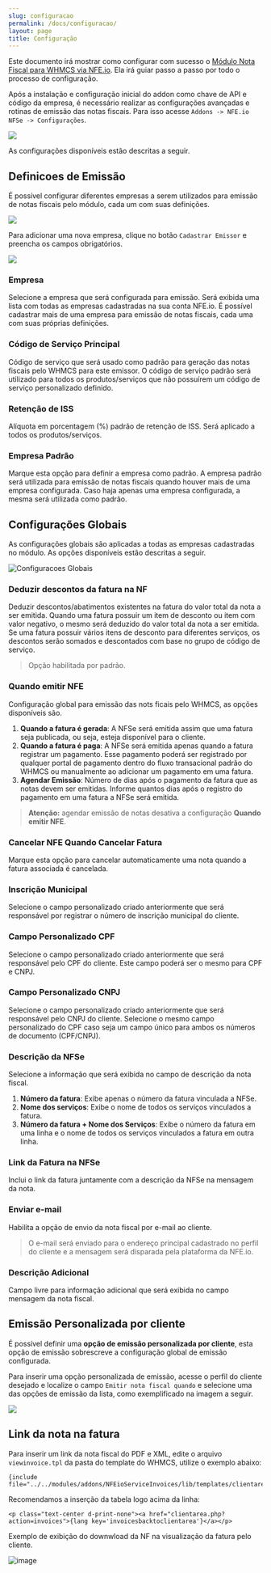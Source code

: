 ```yaml
---
slug: configuracao
permalink: /docs/configuracao/
layout: page
title: Configuração
---
```


Este documento irá mostrar como configurar com sucesso o [Módulo Nota Fiscal para WHMCS via NFE.io](https://github.com/nfe/whmcs-addon). Ela irá guiar passo a passo por todo o processo de configuração.

Após a instalação e configuração inicial do addon como chave de API e código da empresa, é necessário realizar as configurações avançadas e rotinas de emissão das notas fiscais. Para isso acesse `Addons -> NFE.io NFSe -> Configurações`.

![](../assets/img/nfeio-whmcs-docs-configuracao-05.png)

As configurações disponíveis estão descritas a seguir.

## Definicoes de Emissão

É possível configurar diferentes empresas a serem utilizados para emissão de notas fiscais pelo módulo, cada um com suas definições.

![](../assets/img/nfeio-whmcs-docs-configuracao-06.png)

Para adicionar uma nova empresa, clique no botão `Cadastrar Emissor` e preencha os campos obrigatórios.

![](../assets/img/nfeio-whmcs-docs-configuracao-07.png)

### Empresa

Selecione a empresa que será configurada para emissão. Será exibida uma lista com todas as empresas cadastradas na sua conta NFE.io. É possível cadastrar mais de uma empresa para emissão de notas fiscais, cada uma com suas próprias definições.

### Código de Serviço Principal

Código de serviço que será usado como padrão para geração das notas fiscais pelo WHMCS para este emissor. O código de serviço padrão será utilizado para todos os produtos/serviços que não possuírem um código de serviço personalizado definido.

### Retenção de ISS

Alíquota em porcentagem (%) padrão de retenção de ISS. Será aplicado a todos os produtos/serviços.

### Empresa Padrão

Marque esta opção para definir a empresa como padrão. A empresa padrão será utilizada para emissão de notas fiscais quando houver mais de uma empresa configurada. Caso haja apenas uma empresa configurada, a mesma será utilizada como padrão.

## Configurações Globais

As configurações globais são aplicadas a todas as empresas cadastradas no módulo. As opções disponíveis estão descritas a seguir.

![Configuracoes Globais](../assets/img/nfeio-whmcs-docs-configuracao-07.png)

### Deduzir descontos da fatura na NF

Deduzir descontos/abatimentos existentes na fatura do valor total da nota a ser emitida. Quando uma fatura possuir um item de desconto ou item com valor negativo, o mesmo será deduzido do valor total da nota a ser emitida. Se uma fatura possuir vários itens de desconto para diferentes serviços, os descontos serão somados e descontados com base no grupo de código de serviço.

> Opção habilitada por padrão.

### Quando emitir NFE

Configuração global para emissão das nots ficais pelo WHMCS, as opções disponíveis são.

1. **Quando a fatura é gerada**: A NFSe será emitida assim que uma fatura seja publicada, ou seja, esteja disponível para o cliente.
2. **Quando a fatura é paga**: A NFSe será emitida apenas quando a fatura registrar um pagamento. Esse pagamento poderá ser registrado por qualquer portal de pagamento dentro do fluxo transacional padrão do WHMCS ou manualmente ao adicionar um pagamento em uma fatura.
3. **Agendar Emissão**: Número de dias após o pagamento da fatura que as notas devem ser emitidas. Informe quantos dias após o registro do pagamento em uma fatura a NFSe será emitida.

> **Atenção:** agendar emissão de notas desativa a configuração **Quando emitir NFE**.

### Cancelar NFE Quando Cancelar Fatura

Marque esta opção para cancelar automaticamente uma nota quando a fatura associada é cancelada.

### Inscrição Municipal

Selecione o campo personalizado criado anteriormente que será responsável por registrar o número de inscrição municipal do cliente.

### Campo Personalizado CPF

Selecione o campo personalizado criado anteriormente que será responsável pelo CPF do cliente. Este campo poderá ser o mesmo para CPF e CNPJ.

### Campo Personalizado CNPJ

Selecione o campo personalizado criado anteriormente que será responsável pelo CNPJ do cliente. Selecione o mesmo campo personalizado do CPF caso seja um campo único para ambos os números de documento (CPF/CNPJ).

### Descrição da NFSe

Selecione a informação que será exibida no campo de descrição da nota fiscal.

1. **Número da fatura**: Exibe apenas o número da fatura vinculada a NFSe.
2. **Nome dos serviços**: Exibe o nome de todos os serviços vinculados a fatura.
3. **Número da fatura + Nome dos Serviços**: Exibe o número da fatura em uma linha e o nome de todos os serviços vinculados a fatura em outra linha.

### Link da Fatura na NFSe

Inclui o link da fatura juntamente com a descrição da NFSe na mensagem da nota.

### Enviar e-mail

Habilita a opção de envio da nota fiscal por e-mail ao cliente.

> O e-mail será enviado para o endereço principal cadastrado no perfil do cliente e a mensagem será disparada pela plataforma da NFE.io.

### Descrição Adicional

Campo livre para informação adicional que será exibida no campo mensagem da nota fiscal.


## Emissão Personalizada por cliente

É possível definir uma **opção de emissão personalizada por cliente**, esta opção de emissão sobrescreve a configuração global de emissão configurada.

Para inserir uma opção personalizada de emissão, acesse o perfil do cliente desejado e localize o campo `Emitir nota fiscal quando` e selecione uma das opções de emissão da lista, como exemplificado na imagem a seguir.

![](../assets/img/nfeio-whmcs-docs-configuracao-01.png)

## Link da nota na fatura

Para inserir um link da nota fiscal do PDF e XML, edite o arquivo `viewinvoice.tpl` da pasta do template do WHMCS, utilize o exemplo abaixo:

```smarty
{include file="../../modules/addons/NFEioServiceInvoices/lib/templates/clientarea/viewinvoice.tpl"}
```

Recomendamos a inserção da tabela logo acima da linha:
```smarty
<p class="text-center d-print-none"><a href="clientarea.php?action=invoices">{lang key='invoicesbacktoclientarea'}</a></p>
```

Exemplo de exibição do downwload da NF na visualização da fatura pelo cliente.

![image](https://user-images.githubusercontent.com/5316107/162670459-e63ba40f-9d38-41dd-9f83-18123e5945fa.png)
